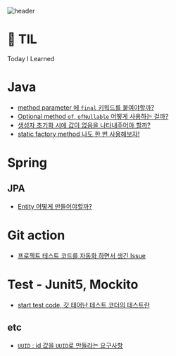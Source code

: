 ![header](https://capsule-render.vercel.app/api?type=wave&color=blue)
# 🐸 TIL
Today I Learned

# Java

- [method parameter 에 `final` 키워드를 붙여야할까?](https://github.com/jaewoo9797/TIL/blob/main/java/%E2%9C%85%20%5BJAVA%5D%20parameter%20final.md)
- [Optional method `of`, `ofNullable` 어떻게 사용하는 걸까?](https://github.com/jaewoo9797/TIL/blob/main/java/%E2%9C%85%20Optional.of%20%EC%99%80%20Optional.ofNullalbe.md)
- [생성자 초기화 시에 값이 없음을 나타내주어야 할까?](https://github.com/jaewoo9797/TIL/blob/main/java/%E2%9C%85At%20Initialized%20field%20null.md)
- [static factory method 나도 한 번 사용해보자!](https://github.com/jaewoo9797/TIL/blob/main/java/%E2%9C%85%20%5BJAVA%5D%20%EC%A0%95%EC%A0%81%20%ED%8C%A9%ED%86%A0%EB%A6%AC%20%EB%A9%94%EC%86%8C%EB%93%9C.md)

# Spring
## JPA
- [Entity 어떻게 만들어야할까?]()

# Git action
- [프로젝트 테스트 코드를 자동화 하면서 생긴 Issue](https://github.com/jaewoo9797/githubActionFlow/blob/main/README.md)

# Test - Junit5, Mockito
- [start test code, 갓 태어난 테스트 코더의 테스트란](https://github.com/jaewoo9797/TIL/blob/main/Test/%E2%9C%85%ED%85%8C%EC%8A%A4%ED%8A%B8%20%EC%BD%94%EB%93%9C%EC%97%90%20%EB%8C%80%ED%95%9C%20%EA%B3%A0%EB%AF%BC.md)

## etc
- [`UUID` : id 값을 `UUID`로 만들라는 요구사항](https://github.com/jaewoo9797/TIL/blob/main/sprint-mission/mission01/uuid/%E2%9C%85UUID.md)
